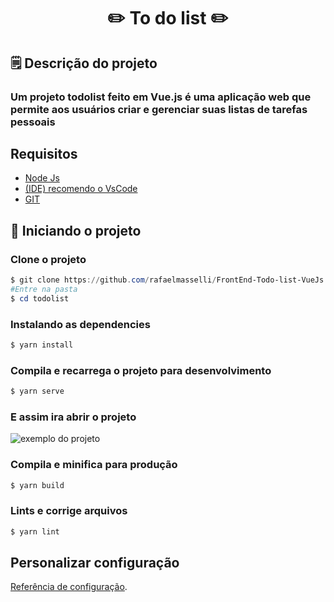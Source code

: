 <h1 align="center">✏️ To do list ✏️</h1>

## 🗒️ Descrição do projeto

### Um projeto todolist feito em Vue.js é uma aplicação web que permite aos usuários criar e gerenciar suas listas de tarefas pessoais

## Requisitos

- [Node Js](https://nodejs.org/en/)
- [(IDE) recomendo o VsCode](https://code.visualstudio.com/)
- [GIT](https://git-scm.com/)

## 🚀 Iniciando o projeto

### Clone o projeto

```powershell
$ git clone https://github.com/rafaelmasselli/FrontEnd-Todo-list-VueJs
#Entre na pasta
$ cd todolist
```

### Instalando as dependencies

```powershell
$ yarn install
```

### Compila e recarrega o projeto para desenvolvimento

```powershell
$ yarn serve
```

### E assim ira abrir o projeto

![exemplo do projeto](/.github/exemple.gif)

### Compila e minifica para produção

```powershell
$ yarn build
```

### Lints e corrige arquivos

```powershell
$ yarn lint
```

## Personalizar configuração

[Referência de configuração](https://cli.vuejs.org/config/).
